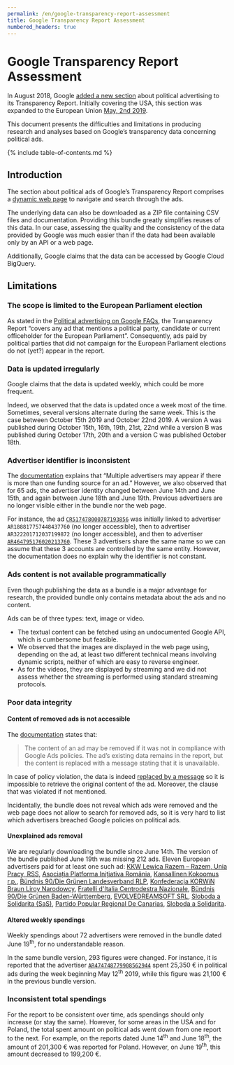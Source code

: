 ```yaml
---
permalink: /en/google-transparency-report-assessment
title: Google Transparency Report Assessment
numbered_headers: true
---
```


# Google Transparency Report Assessment


In August 2018, Google [added a new section](https://www.blog.google/technology/ads/introducing-new-transparency-report-political-ads/) about political advertising to its Transparency Report. Initially covering the USA, this section was expanded to the European Union [May, 2nd 2019](https://www.blog.google/around-the-globe/google-europe/eu-political-advertising-transparency-report-2019/).

This document presents the difficulties and limitations in producing research and analyses based on Google’s transparency data concerning political ads.

{% include table-of-contents.md %}

## Introduction

The section about political ads of Google’s Transparency Report comprises a [dynamic web page](https://transparencyreport.google.com/political-ads/home) to navigate and search through the ads.

The underlying data can also be downloaded as a ZIP file containing CSV files and documentation. Providing this bundle greatly simplifies reuses of this data. In our case, assessing the quality and the consistency of the data provided by Google was much easier than if the data had been available only by an API or a web page.

Additionally, Google claims that the data can be accessed by Google Cloud BigQuery.

## Limitations

### The scope is limited to the European Parliament election

As stated in the [Political advertising on Google FAQs](https://support.google.com/transparencyreport/answer/9310667), the Transparency Report “covers any ad that mentions a political party, candidate or current officeholder for the European Parliament”. Consequently, ads paid by political parties that did not campaign for the European Parliament elections do not (yet?) appear in the report.

### Data is updated irregularly

Google claims that the data is updated weekly, which could be more frequent.

Indeed, we observed that the data is updated once a week most of the time. Sometimes, several versions alternate during the same week. This is the case between October 15th 2019 and October 22nd 2019. A version A was published during October 15th, 16th, 19th, 21st, 22nd while a version B was published during October 17th, 20th and a version C was published October 18th.

### Advertiser identifier is inconsistent

The [documentation](https://support.google.com/transparencyreport/answer/9310667) explains that “Multiple advertisers may appear if there is more than one funding source for an ad.” However, we also observed that for 65 ads, the advertiser identity changed between June 14th and June 15th, and again between June 18th and June 19th. Previous advertisers are no longer visible either in the bundle nor the web page.

For instance, the ad [`CR517478000787193856`](https://transparencyreport.google.com/political-ads/advertiser/AR464795176020213760/creative/CR517478000787193856) was initially linked to advertiser `AR188817757448437760` (no longer accessible), then to advertiser `AR322201712037199872` (no longer accessible), and then to advertiser [`AR464795176020213760`](https://transparencyreport.google.com/political-ads/advertiser/AR464795176020213760). These 3 advertisers share the same name so we can assume that these 3 accounts are controlled by the same entity. However, the documentation does no explain why the identifier is not constant.

### Ads content is not available programmatically

Even though publishing the data as a bundle is a major advantage for research, the provided bundle only contains metadata about the ads and no content.

Ads can be of three types: text, image or video.

- The textual content can be fetched using an undocumented Google API, which is cumbersome but feasible.
- We observed that the images are displayed in the web page using, depending on the ad, at least two different technical means involving dynamic scripts, neither of which are easy to reverse engineer.
- As for the videos, they are displayed by streaming and we did not assess whether the streaming is performed using standard streaming protocols.

### Poor data integrity

#### Content of removed ads is not accessible

The [documentation](https://support.google.com/transparencyreport/answer/9310667) states that:

> The content of an ad may be removed if it was not in compliance with Google Ads policies. The ad’s existing data remains in the report, but the content is replaced with a message stating that it is unavailable.

In case of policy violation, the data is indeed [replaced by a message](https://transparencyreport.google.com/political-ads/advertiser/AR210958348219056128/creative/CR439284856988368896) so it is impossible to retrieve the original content of the ad. Moreover, the clause that was violated if not mentioned.

Incidentally, the bundle does not reveal which ads were removed and the web page does not allow to search for removed ads, so it is very hard to list which advertisers breached Google policies on political ads.

#### Unexplained ads removal

We are regularly downloading the bundle since June 14th. The version of the bundle published June 19th was missing 212 ads. Eleven European advertisers paid for at least one such ad: [KKW Lewica Razem – Razem, Unia Pracy, RSS](https://transparencyreport.google.com/political-ads/advertiser/AR374597289391423488), [Asociația Platforma Inițiativa România](https://transparencyreport.google.com/political-ads/advertiser/AR166715924462698496), [Kansallinen Kokoomus r.p.](https://transparencyreport.google.com/political-ads/advertiser/AR210958348219056128), [Bündnis 90/Die Grünen Landesverband RLP](https://transparencyreport.google.com/political-ads/advertiser/AR50338116220747776), [Konfederacja KORWiN Braun Liroy Narodowcy](https://transparencyreport.google.com/political-ads/advertiser/AR316331969212317696), [Fratelli d'Italia Centrodestra Nazionale](https://transparencyreport.google.com/political-ads/advertiser/AR400032566754672640), [Bündnis 90/Die Grünen Baden-Württemberg](https://transparencyreport.google.com/political-ads/advertiser/AR17917091730423808), [EVOLVEDREAMSOFT SRL](https://transparencyreport.google.com/political-ads/advertiser/AR495298652231696384), [Sloboda a Solidarita (SaS)](https://transparencyreport.google.com/political-ads/advertiser/AR185084640594231296), [Partido Popular Regional De Canarias](https://transparencyreport.google.com/political-ads/advertiser/AR288284801977286656), [Sloboda a Solidarita](https://transparencyreport.google.com/political-ads/advertiser/AR242125929453715456).

#### Altered weekly spendings

Weekly spendings about 72 advertisers were removed in the bundle dated June 19<sup>th</sup>, for no understandable reason.

In the same bundle version, 293 figures were changed. For instance, it is reported that the advertiser [`AR474748779908562944`](https://transparencyreport.google.com/political-ads/advertiser/AR474748779908562944) spent 25,350 € in political ads during the week beginning May 12<sup>th</sup> 2019, while this figure was 21,100 € in the previous bundle version.

### Inconsistent total spendings

For the report to be consistent over time, ads spendings should only increase (or stay the same). However, for some areas in the USA and for Poland, the total spent amount on political ads went down from one report to the next. For example, on the reports dated June 14<sup>th</sup> and June 18<sup>th</sup>, the amount of 201,300 € was reported for Poland. However, on June 19<sup>th</sup>, this amount decreased to 199,200 €.
